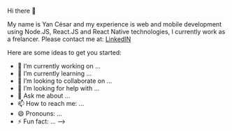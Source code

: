 Hi there 👋

My name is Yan César and my experience is web and mobile development using Node.JS, React.JS and React Native technologies, I currently work as a frelancer. Please contact me at: [LinkedIN](https://www.linkedin.com/in/yan-c%C3%A9sar-amorim-9b7a621a3/)

Here are some ideas to get you started:

- 🔭 I’m currently working on ...
- 🌱 I’m currently learning ...
- 👯 I’m looking to collaborate on ...
- 🤔 I’m looking for help with ...
- 💬 Ask me about ...
- 📫 How to reach me: ...
- 😄 Pronouns: ...
- ⚡ Fun fact: ...
-->
